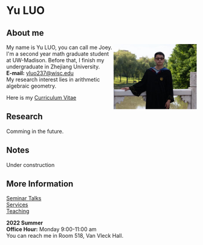 # Yu LUO


## About me

<img align="right" src="photo.jpg" alt="drawing" width="220"/>

My name is Yu LUO, you can call me Joey. 
I'm a second year math graduate student at UW-Madison. Before that, I finish my undergraduate in Zhejiang University. <br />
**E-mail:** yluo237@wisc.edu <br />
My research interest lies in arithmetic algebraic geometry.

Here is my [Curriculum Vitae](cv/yuluo_cv.pdf)


## Research

Comming in the future.

## Notes

Under construction



## More Information
 [Seminar Talks](Talks.md)<br />
 [Services](Services.md)<br />
 [Teaching](Teach.md)

**2022 Summer** <br />
**Office Hour:** Monday 9:00-11:00 am <br />
You can reach me in Room 518, Van Vleck Hall.  <br />
